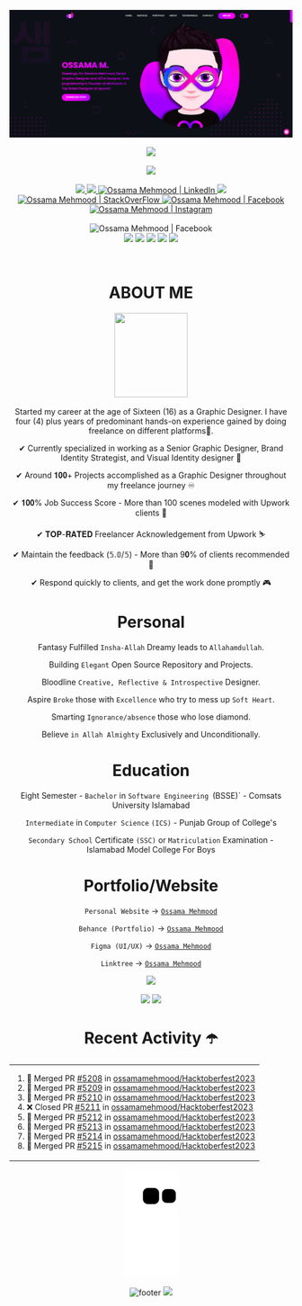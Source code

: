 <!--- assets are created on Canva --->
<!--- Feel free to download the assets and use them in your profile --->
<!--- to upload an asset, create an issue on any of your repositories and add files, the link will be generated --->


<!--- animated text, to copy, just replace the lines with your choice or visit https://readme-typing-svg.herokuapp.com --->
  
<!---

[![Typing SVG](https://readme-typing-svg.herokuapp.com?size=32&duration=2000&color=FF58C4&center=true&width=500&lines=OSSAMA+MEHMOOD+%EC%83%98;Software+Engineer;Digital+Creator;Graphic+Designer+;User+Interface+(UI);User+Experience+(UX))](https://git.io/typing-svg)

--->
  
<!--- header image --->

<div align="center">
  
<p align="left">
  <img alt="" style="{max-height: 0px}" src="./assets/header/ossamamehmood.png">
</p>

  
<!--- portfolio launch image --->
  
<a href="http://ossamamehmood.github.io">
  
  <img height="300" src="https://user-images.githubusercontent.com/60597290/151966205-54a50cb6-2401-49bc-992c-dd926c8ecd09.svg"/>
  
  ![](https://komarev.com/ghpvc/?username=ossamamehmood&color=blueviolet&label=Profile+Views)
</a>

  
<!--- social media icons, you can find them in the assets directory of this repo --->
  
<a href="https://twitter.com/ossamamehmood">
    <img height="55" src="https://user-images.githubusercontent.com/60597290/152035696-80cad2ec-b4dd-4552-88e6-b6b466124f5b.png" />
</a>  
  
<a href="https://www.youtube.com/c/ossamamehmood">
    <img height="55" src="https://user-images.githubusercontent.com/60597290/152035929-b7f75d38-e1c2-4325-a97e-7b934b8534e2.png" />
</a>  
  
<a href="https://www.linkedin.com/in/ossamamehmood" target="_blank">
  <img height="55" alt="Ossama Mehmood | LinkedIn"  src="https://user-images.githubusercontent.com/60597290/152035581-a7c6c0c3-65c3-4160-89c0-e90ddc1e8d4e.png"/>
</a> 
  
<a href="https://dev.to/ossamamehmood">
    <img height="55" src="https://user-images.githubusercontent.com/60597290/152042608-2ae071b9-2a64-49be-a49d-f830152cf8d4.png" />
</a>
  
<a href="https://stackoverflow.com/users/9836874/ossama-mehmood" target="_blank">
  <img height="55" alt="Ossama Mehmood | StackOverFlow" src="https://user-images.githubusercontent.com/60597290/152035786-d00aa1c3-56af-4d45-8a3c-15846d1a123d.png" />
</a>
  
<a href="https://www.facebook.com/ossamamehmood110" target="_blank">
  <img height="55" alt="Ossama Mehmood | Facebook" src="https://user-images.githubusercontent.com/60597290/152035015-605f666e-bfe9-4723-a900-0b1e2790b8f1.png" />
</a>
  
<a href="https://www.instagram.com/ossamamehmood" target="_blank">
  <img height="55" alt="Ossama Mehmood | Instagram"  src="https://user-images.githubusercontent.com/60597290/152036063-21242e52-af65-4a33-af5d-790466244407.png" />
</a>

  
<!--- a bit of vertical space & languages text --->
  
<div>&nbsp;</div>
  
<img height="65" alt="Ossama Mehmood | Facebook" src="https://user-images.githubusercontent.com/60597290/152353234-0715ffd6-7680-4536-9fdc-ef1abc74c469.svg" />

<div></div>
  
  
<!--- language icons --->
  
  
<!--- 
<img height="100" src="https://user-images.githubusercontent.com/60597290/152359293-4c3dc461-2be7-4d75-b5e3-6244637020e1.png" />
<img height="100" src="https://user-images.githubusercontent.com/60597290/152362823-eb0e032a-5c84-4832-803c-c77bf5b558a0.png" />
<img height="100" src="https://user-images.githubusercontent.com/60597290/152361790-b7faad3d-5f95-468a-aa51-e38f39419ec4.png" />
<img height="100" src="https://user-images.githubusercontent.com/60597290/152363164-01140f44-5328-4ea3-8d95-fec21af7e295.png" /> 
--->
  
  
<img height="100" src="https://user-images.githubusercontent.com/60597290/152366195-2a7a5be2-acc8-485c-9908-861bcfaa3f2b.png" />
<img height="100" src="https://user-images.githubusercontent.com/60597290/152366251-81e7024b-81c6-422c-ae71-ad035850d030.png" />
<img height="100" src="https://user-images.githubusercontent.com/60597290/152366230-0d5c915e-b212-49cc-b5d5-00d50b1493f6.png" />
<img height="100" src="https://user-images.githubusercontent.com/60597290/152366154-ec1ddf07-fcf8-41f5-a5f8-ccfc331622a2.png" />
<img height="100" src="https://user-images.githubusercontent.com/60597290/152366741-4ebfc910-49b4-4365-829d-89f9a5873ff5.png" />
  
  
&nbsp;
<h1 align="center">
  ABOUT ME
</h1>
  
<img width="130" height="150" src="https://raw.githubusercontent.com/ossamamehmood/ossamamehmood/main/assets/icons/about.png" />
  
Started my career at the age of Sixteen (16) as a Graphic Designer. I have four (4) plus years of predominant hands-on experience gained by doing freelance on different platforms🎉.

✔ Currently specialized in working as a Senior Graphic Designer, Brand Identity Strategist, and Visual Identity designer 🚀

✔ Around 𝟏𝟎𝟎+ Projects accomplished as a Graphic Designer throughout my freelance journey ♾

✔ 𝟏𝟎𝟎% Job Success Score - More than 100 scenes modeled with Upwork clients 🎉

✔ 𝐓𝐎𝐏-𝐑𝐀𝐓𝐄𝐃 Freelancer Acknowledgement from Upwork ⛷️

✔ Maintain the feedback (𝟝.𝟘/𝟝) - More than 9𝟎% of clients recommended 🎩

✔ Respond quickly to clients, and get the work done promptly 🎮
  
  <!--- Personal --->  
  
<h1 align="center">
    Personal 
    </h2>

Fantasy Fulfilled `Insha-Allah` Dreamy leads to `Allahamdullah`.
  
Building `Elegant` Open Source Repository and Projects.
  
Bloodline `Creative, Reflective & Introspective` Designer.
  
Aspire `Broke` those with `Excellence` who try to mess up `Soft Heart`.
  
Smarting `Ignorance/absence` those who lose diamond.
  
Believe `in Allah Almighty` Exclusively and Unconditionally.
  
  
  <!--- Education --->  
  
<h1 align="center">
    Education 
    </h2>

  Eight Semester - `Bachelor` in `Software Engineering `(BSSE)` - Comsats University Islamabad
  
  `Intermediate` in `Computer Science` `(ICS)` - Punjab Group of College's 
  
  `Secondary School` Certificate `(SSC)` or `Matriculation` Examination - Islamabad Model College For Boys

  
  <!--- Portfolio/Website --->  
  
<h1 align="center">
    Portfolio/Website
    </h2>
  
  `Personal Website` -> <a href="https://ossamamehmood.github.io" target="_blank">`Ossama Mehmood`</a>
  
  `Behance (Portfolio)` -> <a href="https://www.behance.net/ossamamehmood" target="_blank">`Ossama Mehmood`</a>

  `Figma (UI/UX)` -> <a href="https://www.figma.com/@ossamamehmood" target="_blank">`Ossama Mehmood`</a>
  
  `Linktree` -> <a href="https://linktr.ee/ossamamehmood" target="_blank">`Ossama Mehmood`</a>
  
  
  <!--- Buy Me a Coffee ☕ ---> 
  
<!--- <h3 align="center"></h3>
<p><a href="https://www.buymeacoffee.com/ossamamehmood"> <img align="center" src="https://cdn.buymeacoffee.com/buttons/v2/default-pink.png" height="40" width="160" alt="oss amehmood" /></a><a href="https://ko-fi.com/ossamamehmood">
<img align="center" src="https://cdn.ko-fi.com/cdn/kofi3.png?v=3" height="40" width="160" alt="ossamamehmood" /></a></p> --->

  
  <!--- adding 3D earth icon to show some love for the environment 🌏 --->
  
<img height="40" src="https://user-images.githubusercontent.com/60597290/152370900-69dce999-2e00-4227-9547-917fa1a4b06e.png" />
  
<p align="center">
  
  <img width="400px" src="https://github-readme-stats.vercel.app/api?username=ossamamehmood&count_private=true&show_icons=true&theme=material-palenight&hide_border=true&bg_color=1F222E" />
  
  <img width="400px" src="https://github-readme-streak-stats.herokuapp.com?user=ossamamehmood&theme=material-palenight&hide_border=true&fire=C77800&ring=7C2AE8&background=1F222E" />
  
</p>


<!--- Recent Activity ☂️ ---> 

<h1 align="center">
    Recent Activity ☂️
    </h2>

<table align="center">
  <tr> 
    <div style="text-align: center;">
    <td align="left">
      
<!--START_SECTION:activity-->
1. 🎉 Merged PR [#5208](https://github.com/ossamamehmood/Hacktoberfest2023/pull/5208) in [ossamamehmood/Hacktoberfest2023](https://github.com/ossamamehmood/Hacktoberfest2023)
2. 🎉 Merged PR [#5209](https://github.com/ossamamehmood/Hacktoberfest2023/pull/5209) in [ossamamehmood/Hacktoberfest2023](https://github.com/ossamamehmood/Hacktoberfest2023)
3. 🎉 Merged PR [#5210](https://github.com/ossamamehmood/Hacktoberfest2023/pull/5210) in [ossamamehmood/Hacktoberfest2023](https://github.com/ossamamehmood/Hacktoberfest2023)
4. ❌ Closed PR [#5211](https://github.com/ossamamehmood/Hacktoberfest2023/pull/5211) in [ossamamehmood/Hacktoberfest2023](https://github.com/ossamamehmood/Hacktoberfest2023)
5. 🎉 Merged PR [#5212](https://github.com/ossamamehmood/Hacktoberfest2023/pull/5212) in [ossamamehmood/Hacktoberfest2023](https://github.com/ossamamehmood/Hacktoberfest2023)
6. 🎉 Merged PR [#5213](https://github.com/ossamamehmood/Hacktoberfest2023/pull/5213) in [ossamamehmood/Hacktoberfest2023](https://github.com/ossamamehmood/Hacktoberfest2023)
7. 🎉 Merged PR [#5214](https://github.com/ossamamehmood/Hacktoberfest2023/pull/5214) in [ossamamehmood/Hacktoberfest2023](https://github.com/ossamamehmood/Hacktoberfest2023)
8. 🎉 Merged PR [#5215](https://github.com/ossamamehmood/Hacktoberfest2023/pull/5215) in [ossamamehmood/Hacktoberfest2023](https://github.com/ossamamehmood/Hacktoberfest2023)
<!--END_SECTION:activity-->

 </td>
   </div>
  </tr>
</table>


<!--- Github snack contribution graph --->
  
<div align="center"> <img src="https://raw.githubusercontent.com/muhiqsimui/muhiqsimui/output/github-contribution-grid-snake.svg" /></div>

<!--- building footer with spaceship question --->
  
![footer](https://user-images.githubusercontent.com/60597290/152518980-fa55fbc8-81fe-4bba-bf52-21320455e217.png)
<img height="50" src="https://user-images.githubusercontent.com/60597290/152519754-992acfbc-39df-489d-a01a-72ea86a08996.png" />
  
 </div>
